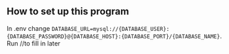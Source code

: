 ## How to set up this program
In .env change `DATABASE_URL=mysql://{DATABASE_USER}:{DATABASE_PASSWORD}@{DATABASE_HOST}:{DATABASE_PORT}/{DATABASE_NAME}`.
Run //to fill in later